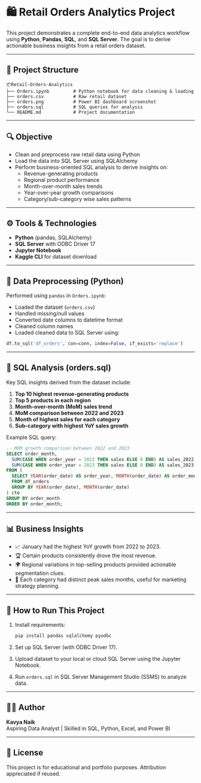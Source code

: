 
# 🛍️ Retail Orders Analytics Project

This project demonstrates a complete end-to-end data analytics workflow using **Python**, **Pandas**, **SQL**, and **SQL Server**. The goal is to derive actionable business insights from a retail orders dataset.

---

## 📁 Project Structure

```
📦Retail-Orders-Analytics
├── Orders.ipynb         # Python notebook for data cleaning & loading
├── orders.csv           # Raw retail dataset
├── orders.png           # Power BI dashboard screenshot
├── orders.sql           # SQL queries for analysis
└── README.md            # Project documentation
```

---

## 🔍 Objective

- Clean and preprocess raw retail data using Python
- Load the data into SQL Server using SQLAlchemy
- Perform business-oriented SQL analysis to derive insights on:
  - Revenue-generating products
  - Regional product performance
  - Month-over-month sales trends
  - Year-over-year growth comparisons
  - Category/sub-category wise sales patterns

---

## ⚙️ Tools & Technologies

- **Python** (pandas, SQLAlchemy)
- **SQL Server** with ODBC Driver 17
- **Jupyter Notebook**
- **Kaggle CLI** for dataset download

---

## 🧹 Data Preprocessing (Python)

Performed using `pandas` in `Orders.ipynb`:
- Loaded the dataset (`orders.csv`)
- Handled missing/null values
- Converted date columns to datetime format
- Cleaned column names
- Loaded cleaned data to SQL Server using:

```python
df.to_sql('df_orders', con=conn, index=False, if_exists='replace')
```

---

## 🧠 SQL Analysis (orders.sql)

Key SQL insights derived from the dataset include:

1. **Top 10 highest revenue-generating products**
2. **Top 5 products in each region**
3. **Month-over-month (MoM) sales trend**
4. **MoM comparison between 2022 and 2023**
5. **Month of highest sales for each category**
6. **Sub-category with highest YoY sales growth**

Example SQL query:

```sql
-- MOM growth comparison between 2022 and 2023
SELECT order_month,
  SUM(CASE WHEN order_year = 2022 THEN sales ELSE 0 END) AS sales_2022,
  SUM(CASE WHEN order_year = 2023 THEN sales ELSE 0 END) AS sales_2023
FROM (
  SELECT YEAR(order_date) AS order_year, MONTH(order_date) AS order_month, SUM(sale_price) AS sales
  FROM df_orders
  GROUP BY YEAR(order_date), MONTH(order_date)
) cte
GROUP BY order_month
ORDER BY order_month;
```

---

## 📊 Business Insights

- 📈 January had the highest YoY growth from 2022 to 2023.
- 🏆 Certain products consistently drove the most revenue.
- 🌍 Regional variations in top-selling products provided actionable segmentation clues.
- 📅 Each category had distinct peak sales months, useful for marketing strategy planning.

---

## 🚀 How to Run This Project

1. Install requirements:
   ```bash
   pip install pandas sqlalchemy pyodbc
   ```

2. Set up SQL Server (with ODBC Driver 17).

3. Upload dataset to your local or cloud SQL Server using the Jupyter Notebook.

4. Run `orders.sql` in SQL Server Management Studio (SSMS) to analyze data.

---

## 🙋‍♀️ Author

**Kavya Naik**  
Aspiring Data Analyst | Skilled in SQL, Python, Excel, and Power BI  

---

## 📌 License

This project is for educational and portfolio purposes. Attribution appreciated if reused.
